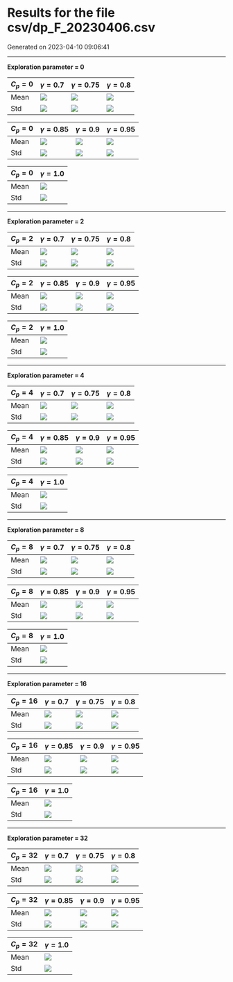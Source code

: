 # Results for the file csv/dp_F_20230406.csv 

Generated on 2023-04-10 09:06:41

---

**Exploration parameter = 0**

| $C_p=0$| $\gamma = 0.7$| $\gamma = 0.75$| $\gamma = 0.8$| 
| --- | --- | --- | --- | 
| Mean | ![](fig/dp_F/mean_g_0.7_cp_0.png) | ![](fig/dp_F/mean_g_0.75_cp_0.png) | ![](fig/dp_F/mean_g_0.8_cp_0.png) | 
| Std | ![](fig/dp_F/std_g_0.7_cp_0.png) | ![](fig/dp_F/std_g_0.75_cp_0.png) | ![](fig/dp_F/std_g_0.8_cp_0.png) | 

| $C_p=0$| $\gamma = 0.85$| $\gamma = 0.9$| $\gamma = 0.95$| 
| --- | --- | --- | --- | 
| Mean | ![](fig/dp_F/mean_g_0.85_cp_0.png) | ![](fig/dp_F/mean_g_0.9_cp_0.png) | ![](fig/dp_F/mean_g_0.95_cp_0.png) | 
| Std | ![](fig/dp_F/std_g_0.85_cp_0.png) | ![](fig/dp_F/std_g_0.9_cp_0.png) | ![](fig/dp_F/std_g_0.95_cp_0.png) | 

| $C_p=0$| $\gamma = 1.0$| 
| --- | --- | 
| Mean | ![](fig/dp_F/mean_g_1.0_cp_0.png) | 
| Std | ![](fig/dp_F/std_g_1.0_cp_0.png) | 

---

**Exploration parameter = 2**

| $C_p=2$| $\gamma = 0.7$| $\gamma = 0.75$| $\gamma = 0.8$| 
| --- | --- | --- | --- | 
| Mean | ![](fig/dp_F/mean_g_0.7_cp_2.png) | ![](fig/dp_F/mean_g_0.75_cp_2.png) | ![](fig/dp_F/mean_g_0.8_cp_2.png) | 
| Std | ![](fig/dp_F/std_g_0.7_cp_2.png) | ![](fig/dp_F/std_g_0.75_cp_2.png) | ![](fig/dp_F/std_g_0.8_cp_2.png) | 

| $C_p=2$| $\gamma = 0.85$| $\gamma = 0.9$| $\gamma = 0.95$| 
| --- | --- | --- | --- | 
| Mean | ![](fig/dp_F/mean_g_0.85_cp_2.png) | ![](fig/dp_F/mean_g_0.9_cp_2.png) | ![](fig/dp_F/mean_g_0.95_cp_2.png) | 
| Std | ![](fig/dp_F/std_g_0.85_cp_2.png) | ![](fig/dp_F/std_g_0.9_cp_2.png) | ![](fig/dp_F/std_g_0.95_cp_2.png) | 

| $C_p=2$| $\gamma = 1.0$| 
| --- | --- | 
| Mean | ![](fig/dp_F/mean_g_1.0_cp_2.png) | 
| Std | ![](fig/dp_F/std_g_1.0_cp_2.png) | 

---

**Exploration parameter = 4**

| $C_p=4$| $\gamma = 0.7$| $\gamma = 0.75$| $\gamma = 0.8$| 
| --- | --- | --- | --- | 
| Mean | ![](fig/dp_F/mean_g_0.7_cp_4.png) | ![](fig/dp_F/mean_g_0.75_cp_4.png) | ![](fig/dp_F/mean_g_0.8_cp_4.png) | 
| Std | ![](fig/dp_F/std_g_0.7_cp_4.png) | ![](fig/dp_F/std_g_0.75_cp_4.png) | ![](fig/dp_F/std_g_0.8_cp_4.png) | 

| $C_p=4$| $\gamma = 0.85$| $\gamma = 0.9$| $\gamma = 0.95$| 
| --- | --- | --- | --- | 
| Mean | ![](fig/dp_F/mean_g_0.85_cp_4.png) | ![](fig/dp_F/mean_g_0.9_cp_4.png) | ![](fig/dp_F/mean_g_0.95_cp_4.png) | 
| Std | ![](fig/dp_F/std_g_0.85_cp_4.png) | ![](fig/dp_F/std_g_0.9_cp_4.png) | ![](fig/dp_F/std_g_0.95_cp_4.png) | 

| $C_p=4$| $\gamma = 1.0$| 
| --- | --- | 
| Mean | ![](fig/dp_F/mean_g_1.0_cp_4.png) | 
| Std | ![](fig/dp_F/std_g_1.0_cp_4.png) | 

---

**Exploration parameter = 8**

| $C_p=8$| $\gamma = 0.7$| $\gamma = 0.75$| $\gamma = 0.8$| 
| --- | --- | --- | --- | 
| Mean | ![](fig/dp_F/mean_g_0.7_cp_8.png) | ![](fig/dp_F/mean_g_0.75_cp_8.png) | ![](fig/dp_F/mean_g_0.8_cp_8.png) | 
| Std | ![](fig/dp_F/std_g_0.7_cp_8.png) | ![](fig/dp_F/std_g_0.75_cp_8.png) | ![](fig/dp_F/std_g_0.8_cp_8.png) | 

| $C_p=8$| $\gamma = 0.85$| $\gamma = 0.9$| $\gamma = 0.95$| 
| --- | --- | --- | --- | 
| Mean | ![](fig/dp_F/mean_g_0.85_cp_8.png) | ![](fig/dp_F/mean_g_0.9_cp_8.png) | ![](fig/dp_F/mean_g_0.95_cp_8.png) | 
| Std | ![](fig/dp_F/std_g_0.85_cp_8.png) | ![](fig/dp_F/std_g_0.9_cp_8.png) | ![](fig/dp_F/std_g_0.95_cp_8.png) | 

| $C_p=8$| $\gamma = 1.0$| 
| --- | --- | 
| Mean | ![](fig/dp_F/mean_g_1.0_cp_8.png) | 
| Std | ![](fig/dp_F/std_g_1.0_cp_8.png) | 

---

**Exploration parameter = 16**

| $C_p=16$| $\gamma = 0.7$| $\gamma = 0.75$| $\gamma = 0.8$| 
| --- | --- | --- | --- | 
| Mean | ![](fig/dp_F/mean_g_0.7_cp_16.png) | ![](fig/dp_F/mean_g_0.75_cp_16.png) | ![](fig/dp_F/mean_g_0.8_cp_16.png) | 
| Std | ![](fig/dp_F/std_g_0.7_cp_16.png) | ![](fig/dp_F/std_g_0.75_cp_16.png) | ![](fig/dp_F/std_g_0.8_cp_16.png) | 

| $C_p=16$| $\gamma = 0.85$| $\gamma = 0.9$| $\gamma = 0.95$| 
| --- | --- | --- | --- | 
| Mean | ![](fig/dp_F/mean_g_0.85_cp_16.png) | ![](fig/dp_F/mean_g_0.9_cp_16.png) | ![](fig/dp_F/mean_g_0.95_cp_16.png) | 
| Std | ![](fig/dp_F/std_g_0.85_cp_16.png) | ![](fig/dp_F/std_g_0.9_cp_16.png) | ![](fig/dp_F/std_g_0.95_cp_16.png) | 

| $C_p=16$| $\gamma = 1.0$| 
| --- | --- | 
| Mean | ![](fig/dp_F/mean_g_1.0_cp_16.png) | 
| Std | ![](fig/dp_F/std_g_1.0_cp_16.png) | 

---

**Exploration parameter = 32**

| $C_p=32$| $\gamma = 0.7$| $\gamma = 0.75$| $\gamma = 0.8$| 
| --- | --- | --- | --- | 
| Mean | ![](fig/dp_F/mean_g_0.7_cp_32.png) | ![](fig/dp_F/mean_g_0.75_cp_32.png) | ![](fig/dp_F/mean_g_0.8_cp_32.png) | 
| Std | ![](fig/dp_F/std_g_0.7_cp_32.png) | ![](fig/dp_F/std_g_0.75_cp_32.png) | ![](fig/dp_F/std_g_0.8_cp_32.png) | 

| $C_p=32$| $\gamma = 0.85$| $\gamma = 0.9$| $\gamma = 0.95$| 
| --- | --- | --- | --- | 
| Mean | ![](fig/dp_F/mean_g_0.85_cp_32.png) | ![](fig/dp_F/mean_g_0.9_cp_32.png) | ![](fig/dp_F/mean_g_0.95_cp_32.png) | 
| Std | ![](fig/dp_F/std_g_0.85_cp_32.png) | ![](fig/dp_F/std_g_0.9_cp_32.png) | ![](fig/dp_F/std_g_0.95_cp_32.png) | 

| $C_p=32$| $\gamma = 1.0$| 
| --- | --- | 
| Mean | ![](fig/dp_F/mean_g_1.0_cp_32.png) | 
| Std | ![](fig/dp_F/std_g_1.0_cp_32.png) | 

